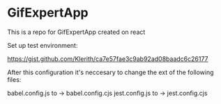 # GifExpertApp

This is a repo for GifExpertApp created on react


Set up test environment:

https://gist.github.com/Klerith/ca7e57fae3c9ab92ad08baadc6c26177

After this configuration it's neccesary to change the ext of the following files:

babel.config.js to -> babel.config.cjs
jest.config.js to -> jest.config.cjs